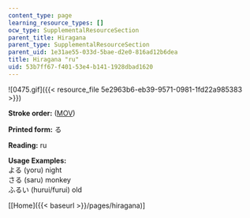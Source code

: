```yaml
---
content_type: page
learning_resource_types: []
ocw_type: SupplementalResourceSection
parent_title: Hiragana
parent_type: SupplementalResourceSection
parent_uid: 1e31ae55-033d-5bae-d2e0-816ad12b6dea
title: Hiragana "ru"
uid: 53b7ff67-f401-53e4-b141-1928dbad1620
---
```


![0475.gif]({{< resource_file 5e2963b6-eb39-9571-0981-1fd22a985383 >}})

**Stroke order:** ([MOV](http://www.archive.org/download/MITRES21F.01S10_HIRAGANA_CHARACTERS/0475.mov))

**Printed form:** る

**Reading:** ru

**Usage Examples:**  
よる (yoru) night  
さる (saru) monkey  
ふるい (hurui/furui) old

  
\[[Home]({{< baseurl >}}/pages/hiragana)\]